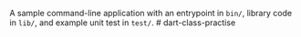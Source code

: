 A sample command-line application with an entrypoint in `bin/`, library code
in `lib/`, and example unit test in `test/`.
#   d a r t - c l a s s - p r a c t i s e  
 